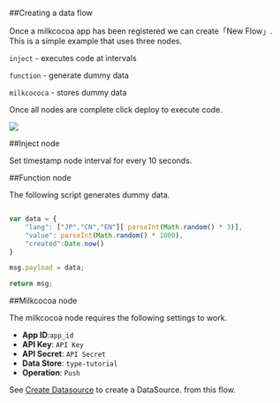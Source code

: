 ##Creating a data flow 

Once a milkcocoa app has been registered we can create「New Flow」.
This is a simple example that uses three nodes.

`inject` - executes code at intervals 

`function` - generate dummy data 

`milkcococa` - stores dummy data 

Once all nodes are complete click deploy to execute code. 

![](/_asset/images/enebular-developers-flow2.png) 

##Inject node 

Set timestamp node interval for every 10 seconds. 

##Function node 

The following script generates dummy data.

```javascript

var data = {
    "lang": ["JP","CN","EN"][ parseInt(Math.random() * 3)],
    "value": parseInt(Math.random() * 1000),
    "created":Date.now()
}

msg.payload = data;

return msg;

``` 
##Milkcocoa node

The milkcocoa node requires the following settings to work.

* **App ID**:`app_id`
* **API Key**: `API Key`
* **API Secret**: `API Secret`
* **Data Store**: `type-tutorial`
* **Operation**: `Push`

See [Create Datasource]() to create a DataSource. from this flow.